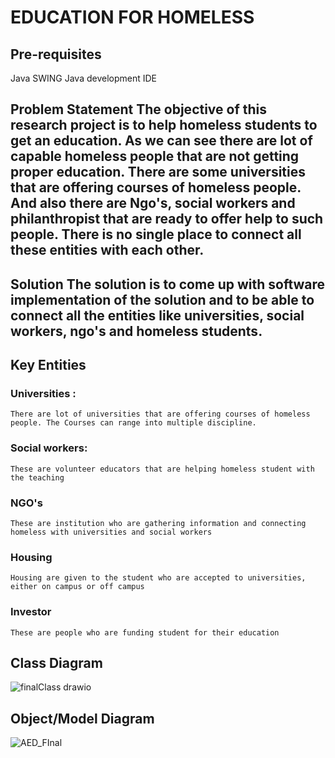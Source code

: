 # EDUCATION FOR HOMELESS

## Pre-requisites

Java SWING
Java development IDE

## Problem Statement The objective of this research project is to help homeless students to get an education. As we can see there are lot of capable homeless people that are not getting proper education. There are some universities that are offering courses of homeless people. And also there are Ngo's, social workers and philanthropist that are ready to offer help to such people. There is no single place to connect all these entities with each other.

## Solution The solution is to come up with software implementation of the solution and to be able to connect all the entities like universities, social workers, ngo's and homeless students.

## Key Entities

### Universities : 
    There are lot of universities that are offering courses of homeless people. The Courses can range into multiple discipline.
### Social workers:
    These are volunteer educators that are helping homeless student with the teaching

### NGO's
    These are institution who are gathering information and connecting homeless with universities and social workers

### Housing
    Housing are given to the student who are accepted to universities, either on campus or off campus

### Investor        
    These are people who are funding student for their education 

## Class Diagram
![finalClass drawio](https://user-images.githubusercontent.com/113262281/206963293-3c541e25-18ce-476d-8a91-94fc4dbf3f8a.png)

## Object/Model Diagram
![AED_FInal](https://user-images.githubusercontent.com/113262281/206963381-3f1aaf4b-2828-4e09-9c6d-e60dd79b53b7.png)
